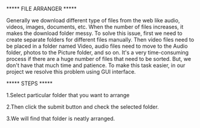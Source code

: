 ***** FILE ARRANGER *****


Generally we download different type of files from the web like audio, videos, images, documents, etc. When the number of files increases, it makes the download folder messy. To solve this issue, first we need to create separate folders for different files manually. Then video files need to be placed in a folder named Video, audio files need to move to the Audio folder, photos to the Picture folder, and so on.
It's a very time-consuming process if there are a huge number of files that need to be sorted. But, we don't have that much time and patience.
To make this task easier, in our project we resolve this problem using GUI interface.






***** STEPS *****


1.Select particular folder that you want to arrange


2.Then click the submit button and check the selected folder.


3.We will find that folder is neatly arranged.
